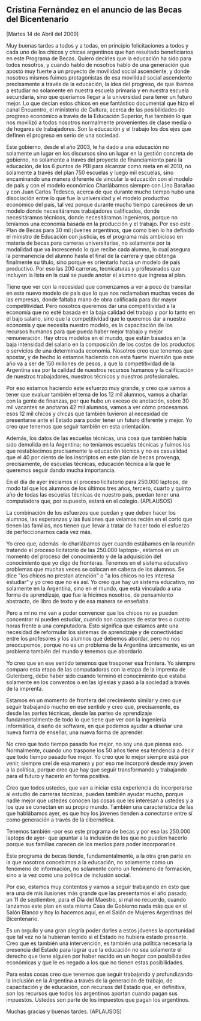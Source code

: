 Cristina Fernández en el anuncio de las Becas del Bicentenario
--------------------------------------------------------------

[Martes 14 de Abril del 2009]

Muy buenas tardes a todos y a todas, en principio felicitaciones a todos
y cada uno de los chicos y chicas argentinos que han resultado
beneficiarios en este Programa de Becas. Quiero decirles que la
educación ha sido para todos nosotros, y cuando hablo de nosotros hablo
de una generación que apostó muy fuerte a un proyecto de movilidad
social ascendente, y donde nosotros mismos fuimos protagonistas de esa
movilidad social ascendente precisamente a través de la educación, la
idea del progreso, de que íbamos a estudiar no solamente en nuestra
escuela primaria y en nuestra escuela secundaria, sino que queríamos
llegar a la universidad para tener un futuro mejor. Lo que decían estos
chicos en ese fantástico documental que hizo el canal Encuentro, el
ministerio de Cultura, acerca de las posibilidades de progreso económico
a través de la Educación Superior, fue también lo que nos movilizó a
todos nosotros normalmente provenientes de clase media o de hogares de
trabajadores. Son la educación y el trabajo los dos ejes que definen el
progreso en serio de una sociedad.

Este gobierno, desde el año 2003, le ha dado a una educación no
solamente un lugar en los discursos sino un lugar en la gestión concreta
de gobierno, no solamente a través del proyecto de financiamiento para
la educación, de los 6 puntos de PBI para alcanzar como meta en el 2010,
no solamente a través del plan 750 escuelas y luego mil escuelas, sino
encaminando una manera diferente de vincular la educación con el modelo
de país y con el modelo económico Charlábamos siempre con Lino Barañao y
con Juan Carlos Tedesco, acerca de que durante mucho tiempo hubo una
disociación entre lo que fue la universidad y el modelo productivo
económico del país, tal vez porque durante mucho tiempo carecimos de un
modelo donde necesitáramos trabajadores calificados, donde necesitáramos
técnicos, donde necesitáramos ingenieros, porque no teníamos una
economía basada en la producción y el trabajo. Por eso este Plan de
Becas para 30 mil jóvenes argentinos, que como bien lo ha definido el
ministro de Educación con justicia, es el programa más ambicioso en
materia de becas para carreras universitarias, no solamente por la
modalidad que va increscendo lo que recibe cada alumno, lo cual asegura
la permanencia del alumno hasta el final de la carrera y que obtenga
finalmente su título, sino porque es orientarlo hacia un modelo de país
productivo. Por eso las 200 carreras, tecnicaturas y profesorados que
incluyen la lista en la cual se puede anotar el alumno que ingresa al
plan.

Tiene que ver con la necesidad que comenzamos a ver a poco de transitar
en este nuevo modelo de país que lo que nos reclamaban muchas veces de
las empresas, donde faltaba mano de obra calificada para dar mayor
competitividad. Pero nosotros queremos dar una competitividad a la
economía que no esté basada en la baja calidad del trabajo y por lo
tanto en el bajo salario, sino que la competitividad que le queremos dar
a nuestra economía y que necesita nuestro modelo, es la capacitación de
los recursos humanos para que pueda haber mejor trabajo y mejor
remuneración. Hay otros modelos en el mundo, que están basados en la
baja intensidad del salario en la composición de los costos de los
productos o servicios de una determinada economía. Nosotros creo que
tenemos que apostar, y de hecho lo estamos haciendo con esta fuerte
inversión que este año va a ser de 150 millones de pesos, a que la
competitividad de la Argentina sea por la calidad de nuestros recursos
humanos y la calificación de nuestros trabajadores, nuestros técnicos y
nuestros profesionales.

Por eso estamos haciendo este esfuerzo muy grande, y creo que vamos a
tener que evaluar también el tema de los 12 mil alumnos, vamos a charlar
con la gente de finanzas, por que hubo un exceso de anotación, sobre 30
mil vacantes se anotaron 42 mil alumnos, vamos a ver cómo procesamos
esos 12 mil chicos y chicas que también tuvieron al necesidad de
presentarse ante el Estado para poder tener un futuro diferente y mejor.
Yo creo que tenemos que seguir también en esta orientación.

Además, los datos de las escuelas técnicas, una cosa que también había
sido demolida en la Argentina; no teníamos escuelas técnicas y fuimos
los que restablecimos precisamente la educación técnica y no es
casualidad que el 40 por ciento de los inscriptos en este plan de becas
provenga, precisamente, de escuelas técnicas, educación técnica a la que
le queremos seguir dando mucha importancia.

En el día de ayer iniciamos el proceso licitatorio para 250.000 laptops,
de modo tal que los alumnos de los últimos tres años, tercero, cuarto y
quinto año de todas las escuelas técnicas de nuestro país, puedan tener
una computadora que, por supuesto, estará en el colegio. (APLAUSOS)

La combinación de los esfuerzos que puedan y que deben hacer los
alumnos, las esperanzas y las ilusiones que veíamos recién en el corto
que tienen las familias, nos tienen que llevar a tratar de hacer todo el
esfuerzo de perfeccionarnos cada vez más.

Yo creo que, además -lo charlábamos ayer cuando estábamos en la reunión
tratando el proceso licitatorio de las 250.000 laptops-, estamos en un
momento del proceso del conocimiento y de la adquisición del
conocimiento que yo digo de fronteras. Tenemos en el sistema educativo
problemas que muchas veces se colocan en cabeza de los alumnos. Se dice
"los chicos no prestan atención" o "a los chicos no les interesa
estudiar" y yo creo que no es así. Yo creo que hay un sistema educativo,
no solamente en la Argentina, sino en el mundo, que está vinculado a una
forma de aprendizaje, que fue la hicimos nosotros, de pensamiento
abstracto, de libro de texto y de esa manera se enseñaba.

Pero a mí no me van a poder convencer que los chicos no se pueden
concentrar ni pueden estudiar, cuando son capaces de estar tres o cuatro
horas frente a una computadora. Esto significa que estamos ante una
necesidad de reformular los sistemas de aprendizaje y de conectividad
entre los profesores y los alumnos que debemos abordar, pero no nos
preocupemos, porque no es un problema de la Argentina únicamente, es un
problema también del mundo y tenemos que abordarlo.

Yo creo que en ese sentido tenemos que trasponer esa frontera. Yo
siempre comparo esta etapa de las computadoras con la etapa de la
imprenta de Gutenberg, debe haber sido cuando terminó el conocimiento
que estaba solamente en los conventos o en las iglesias y pasó a la
sociedad a través de la imprenta.

Estamos en un momento de frontera del crecimiento similar y creo que
seguir trabajando mucho en ese sentido y creo que, precisamente, es
desde las partes técnicas, desde las partes de aprendizaje
fundamentalmente de todo lo que tiene que ver con la ingeniería
informática, diseño de software, en que podemos ayudar a diseñar una
nueva forma de enseñar, una nueva forma de aprender.

No creo que todo tiempo pasado fue mejor, no soy una que piensa eso.
Normalmente, cuando uno traspone los 50 años tiene esa tendencia a decir
que todo tiempo pasado fue mejor. Yo creo que lo mejor siempre está por
venir, siempre creí de esa manera y por eso me incorporé desde muy joven
a la política, porque creo que hay que seguir transformando y trabajando
para el futuro y hacerlo en forma positiva.

Creo que todos ustedes, que van a iniciar esta experiencia de
incorporarse al estudio de carreras técnicas, pueden también ayudar
mucho, porque nadie mejor que ustedes conocen las cosas que les
interesan a ustedes y a los que se conectan en su propio mundo. También
una característica de las que hablábamos ayer, es que hoy los jóvenes
tienden a conectarse entre sí como generación a través de la
cibernética.

Tenemos también -por eso este programa de becas y por eso las 250.000
laptops de ayer- que apuntar a la inclusión de los que no pueden hacerlo
porque sus familias carecen de los medios para poder incorporarlos.

Este programa de becas tiende, fundamentalmente, a la otra gran parte en
la que nosotros concebimos a la educación, no solamente como un fenómeno
de información, no solamente como un fenómeno de formación, sino a la
vez como una política de inclusión social.

Por eso, estamos muy contentos y vamos a seguir trabajando en esto que
era una de mis ilusiones más grande que las presentamos el año pasado,
un 11 de septiembre, para el Día del Maestro, si mal no recuerdo, cuando
lanzamos este plan en esta misma Casa de Gobierno nada más que en el
Salón Blanco y hoy lo hacemos aquí, en el Salón de Mujeres Argentinas
del Bicentenario.

Es un orgullo y una gran alegría poder darles a estos jóvenes la
oportunidad que tal vez no la hubieran tenido si el Estado no hubiera
estado presente. Creo que es también una intervención, es también una
política necesaria la presencia del Estado para lograr que la educación
no sea solamente el derecho que tiene alguien por haber nacido en un
hogar con posibilidades económicas y que le es negado a los que no
tienen estas posibilidades.

Para estas cosas creo que tenemos que seguir trabajando y profundizando
la inclusión en la Argentina a través de la generación de trabajo, de
capacitación y de educación, con recursos del Estado que, en definitiva,
son los recursos que todos los argentinos aportan cuando pagan sus
impuestos. Ustedes son parte de los impuestos que pagan los argentinos.

Muchas gracias y buenas tardes. (APLAUSOS)

 

 

 
